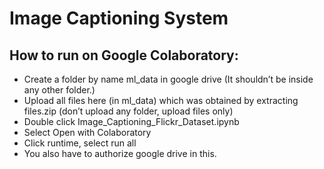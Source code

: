 # Image Captioning System

## How to run on Google Colaboratory:
* Create a folder by name ml_data in google drive (It shouldn’t be inside any other folder.)
* Upload all files here (in ml_data) which was obtained by extracting files.zip (don’t upload any folder, upload files only)
* Double click Image_Captioning_Flickr_Dataset.ipynb
* Select Open with Colaboratory
* Click runtime, select run all
* You also have to authorize google drive in this.


